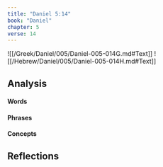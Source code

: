 ```yaml
---
title: "Daniel 5:14"
book: "Daniel"
chapter: 5
verse: 14
---
```

![[/Greek/Daniel/005/Daniel-005-014G.md#Text]]
![[/Hebrew/Daniel/005/Daniel-005-014H.md#Text]]

## Analysis

#### Words

#### Phrases

#### Concepts

## Reflections
